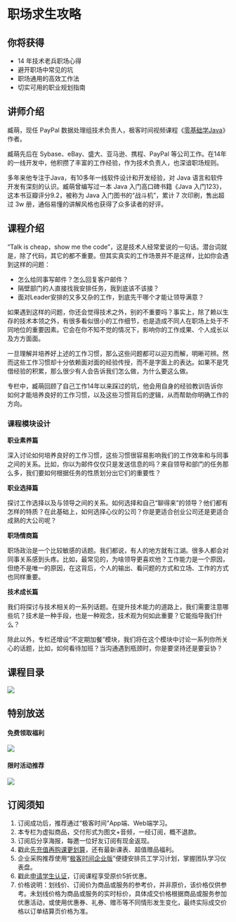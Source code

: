 # 职场求生攻略

## 你将获得

*   14 年技术老兵职场心得
*   避开职场中常见的坑
*   职场通用的高效工作法
*   切实可用的职业规划指南

  

## 讲师介绍

臧萌，现任 PayPal 数据处理组技术负责人，极客时间视频课程《[零基础学Java](https://time.geekbang.org/course/intro/100027801)》作者。

臧萌先后在 Sybase、eBay、盛大、亚马逊、携程、PayPal 等公司工作。在14年的一线开发中，他积攒了丰富的工作经验，作为技术负责人，也深谙职场规则。

多年来他专注于Java，有10多年一线软件设计和开发经验，对 Java 语言和软件开发有深刻的认识。臧萌曾编写过一本 Java 入门高口碑书籍《Java 入门123》，这本书豆瓣评分9.2，被称为 Java 入门图书的“战斗机”，累计 7 次印刷，售出超过 3w 册，通俗易懂的讲解风格也获得了众多读者的好评。

  

## 课程介绍

“Talk is cheap，show me the code”，这是技术人经常爱说的一句话。潜台词就是，除了代码，其它的都不重要。但其实真实的工作场景并不是这样，比如你会遇到这样的问题：

*   怎么给同事写邮件？怎么回复客户邮件？
*   隔壁部门的人直接找我安排任务，我到底该不该接？
*   面对Leader安排的又多又杂的工作，到底先干哪个才能让领导满意？

如果遇到这样的问题，你还会觉得技术之外，别的不重要吗？事实上，除了赖以生存的技术本领之外，有很多看似很小的工作细节，也是造成不同人在职场上处于不同地位的重要因素。它会在你不知不觉的情况下，影响你的工作成果、个人成长以及方方面面。

一旦理解并培养好上述的工作习惯，那么这些问题都可以迎刃而解，明晰可辨。然而这些工作习惯却十分依赖面对面的经验传授，而不是字面上的表达。如果不是凭借经验的积累，那么很少有人会告诉我们怎么做，为什么要这么做。

专栏中，臧萌回顾了自己工作14年以来踩过的坑，他会用自身的经验教训告诉你如何才能培养良好的工作习惯，以及这些习惯背后的逻辑，从而帮助你明确工作的方向。

### 课程模块设计

**职业素养篇**

深入讨论如何培养良好的工作习惯，这些习惯很容易影响我们的工作效率和与同事之间的关系。比如，你以为邮件仅仅只是发送信息的吗？来自领导和部门的任务那么多，我们要如何根据任务的性质划分出它们的重要性？

**职业选择篇**

探讨工作选择以及与领导之间的关系。如何选择和自己“聊得来”的领导？他们都有怎样的特质？在此基础上，如何选择心仪的公司？你是更适合创业公司还是更适合成熟的大公司呢？

**职场情商篇**

职场政治是一个比较敏感的话题。我们都说，有人的地方就有江湖。很多人都会对同事关系感到头疼。比如，最常见的，为啥领导更喜欢他？工作能力是一个原因，但绝不是唯一的原因，在这背后，个人的输出、看问题的方式和立场、工作的方式也同样重要。

**技术成长篇**

我们将探讨与技术相关的一系列话题。在提升技术能力的道路上，我们需要注意哪些坑？技术是一种手段，也是一种观念，技术观为何如此重要？它能指导我们什么？

除此以外，专栏还增设“不定期加餐”模块，我们将在这个模块中讨论一系列你所关心的话题，比如，如何看待加班？当沟通遇到瓶颈时，你是要坚持还是要妥协？

  

## 课程目录

![](https://static001.geekbang.org/resource/image/50/48/505bb35233f51e8f4a289e23075b6648.jpg)

  

## 特别放送

#### 免费领取福利

[![](https://static001.geekbang.org/resource/image/69/dc/69c52d08278a2164dc5b061ba342a5dc.jpg?wh=960x301)](https://time.geekbang.org/article/427012)

  

#### 限时活动推荐

[![](https://static001.geekbang.org/resource/image/67/a0/6720f5d50b4b38abbf867facdef728a0.png?wh=1035x360)](https://shop18793264.m.youzan.com/wscgoods/detail/2fmoej9krasag5p?dc_ps=2913145716543073286.200001)

  

## 订阅须知

1.  订阅成功后，推荐通过“极客时间”App端、Web端学习。
2.  本专栏为虚拟商品，交付形式为图文+音频，一经订阅，概不退款。
3.  订阅后分享海报，每邀一位好友订阅有现金返现。
4.  戳此[先充值再购课更划算](https://shop18793264.m.youzan.com/wscgoods/detail/2fmoej9krasag5p?scan=1&activity=none&from=kdt&qr=directgoods_1541158976&shopAutoEnter=1)，还有最新课表、超值赠品福利。
5.  企业采购推荐使用“[极客时间企业版](https://b.geekbang.org/?utm_source=geektime&utm_medium=columnintro&utm_campaign=newregister&gk_source=2021020901_gkcolumnintro_newregister)”便捷安排员工学习计划，掌握团队学习仪表盘。
6.  戳此[申请学生认证](https://promo.geekbang.org/activity/student-certificate?utm_source=geektime&utm_medium=caidanlan1)，订阅课程享受原价5折优惠。
7.  价格说明：划线价、订阅价为商品或服务的参考价，并非原价，该价格仅供参考。未划线价格为商品或服务的实时标价，具体成交价格根据商品或服务参加优惠活动，或使用优惠券、礼券、赠币等不同情形发生变化，最终实际成交价格以订单结算页价格为准。
